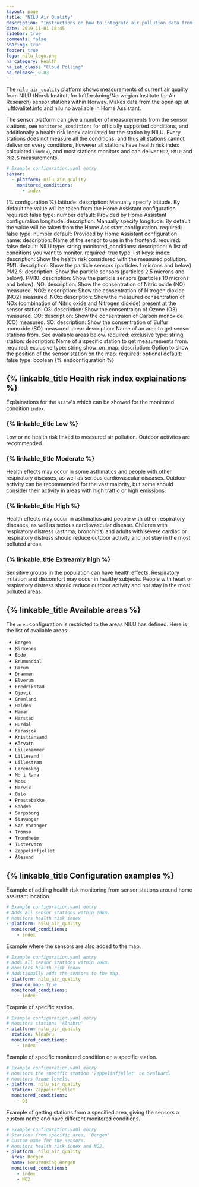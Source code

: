 ```yaml
---
layout: page
title: "NILU Air Quality"
description: "Instructions on how to integrate air pollution data from NILU within Home Assistant."
date: 2019-11-01 18:45
sidebar: true
comments: false
sharing: true
footer: true
logo: nilu_logo.png
ha_category: Health
ha_iot_class: "Cloud Polling"
ha_release: 0.83
---
```


The `nilu_air_quality` platform shows measurements of current air quality from NILU (Norsk Institutt for luftforskning/Norwegian Institute for Air Research) sensor stations within Norway. Makes data from the open api at luftkvalitet.info and nilu.no available in Home Assistant.

The sensor platform can give a number of measurements from the sensor stations, see `monitored_conditions` for officially supported conditions, and additionally a health risk index calculated for the station by NILU. Every stations does not measure all the conditions, and thus all stations cannot deliver on every conditions, however all stations have health risk index calculated (`index`), and most stations monitors and can deliver `NO2`, `PM10` and `PM2.5` measurements. 

```yaml
# Example configuration.yaml entry
sensor:
  - platform: nilu_air_quality
    monitored_conditions:
      - index
```

{% configuration %}
  latitude:
    description: Manually specify latitude. By default the value will be taken from the Home Assistant configuration.
    required: false
    type: number
    default: Provided by Home Assistant configuration
  longitude:
    description: Manually specify longitude. By default the value will be taken from the Home Assistant configuration.
    required: false
    type: number
    default: Provided by Home Assistant configuration
  name:
    description: Name of the sensor to use in the frontend.
    required: false
    default: NILU
    type: string
  monitored_conditions:
    description: A list of conditions you want to monitor.
    required: true
    type: list
    keys:
      index:
        description: Show the health risk considered with the measured pollution. 
      PM1:
        description: Show the particle sensors (particles 1 microns and below).
      PM2.5:
        description: Show the particle sensors (particles 2.5 microns and below).
      PM10:
        description: Show the particle sensors (particles 10 microns and below).
      NO:
        description: Show the consentration of Nitric oxide (NO) measured.
      NO2:
        description: Show the consentration of Nitrogen dioxide (NO2) measured. 
      NOx:
        description: Show the measured consentration of NOx (combination of Nitric oxide and Nitrogen dioxide) present at the sensor station.
      O3:
        description: Show the consentraion of Ozone (O3) measured.
      CO:
        description: Show the consentraion of Carbon monoxide (CO) measured.
      SO:
        description: Show the consentration of Sulfur monoxide (SO) measured.
  area:
    description: Name of an area to get sensor stations from. See available areas below.
    required: exclusive
    type: string
  station: 
    description: Name of a specific station to get measurements from.
    required: exclusive
    type: string
  show_on_map:
    description: Option to show the position of the sensor station on the map.
    required: optional
    default: false
    type: boolean
{% endconfiguration %}


## {% linkable_title Health risk index explainations %}
Explainations for the `state`'s which can be showed for the monitored condition `index`. 

### {% linkable_title Low  %}
Low or no health risk linked to measured air pollution. Outdoor activites are recommended. 

### {% linkable_title Moderate %}
Health effects may occur in some asthmatics and people with other respiratory diseases, as well as serious cardiovascular diseases. Outdoor activity can be recommended for the vast majority, but some should consider their activity in areas with high traffic or high emissions.

### {% linkable_title High %}
Health effects may occur in asthmatics and people with other respiratory diseases, as well as serious cardiovascular disease. Children with respiratory distress (asthma, bronchitis) and adults with severe cardiac or respiratory distress should reduce outdoor activity and not stay in the most polluted areas.

### {% linkable_title Extreamly high %}
Sensitive groups in the population can have health effects. Respiratory irritation and discomfort may occur in healthy subjects. People with heart or respiratory distress should reduce outdoor activity and not stay in the most polluted areas. 

## {% linkable_title Available areas %}
The `area` configuration is restricted to the areas NILU has defined. Here is the list of available areas:
- `Bergen`
- `Birkenes`
- `Bodø`
- `Brumunddal`
- `Bærum`
- `Drammen`
- `Elverum`
- `Fredrikstad`
- `Gjøvik`
- `Grenland`
- `Halden`
- `Hamar`
- `Harstad`
- `Hurdal`
- `Karasjok`
- `Kristiansand`
- `Kårvatn`
- `Lillehammer`
- `Lillesand`
- `Lillestrøm`
- `Lørenskog`
- `Mo i Rana`
- `Moss`
- `Narvik`
- `Oslo`
- `Prestebakke`
- `Sandve`
- `Sarpsborg`
- `Stavanger`
- `Sør-Varanger`
- `Tromsø`
- `Trondheim`
- `Tustervatn`
- `Zeppelinfjellet`
- `Ålesund`

## {% linkable_title Configuration examples %}

Example of adding health risk monitoring from sensor stations around home assistant location.

```yaml
# Example configuration.yaml entry
# Adds all sensor stations within 20km.
# Monitors health risk index
- platform: nilu_air_quality
  monitored_conditions:
    - index
```

Example where the sensors are also added to the map.

```yaml
# Example configuration.yaml entry
# Adds all sensor stations within 20km.
# Monitors health risk index
# Additionally adds the sensors to the map.
- platform: nilu_air_quality
  show_on_map: True
  monitored_conditions:
    - index
```

Exapmle of specific station.

```yaml
# Example configuration.yaml entry
# Monitors stations 'Alnabru'
- platform: nilu_air_quality
  station: Alnabru
  monitored_conditions:
    - index
```

Example of specific monitored condition on a specific station.

```yaml
# Example configuration.yaml entry
# Monitors the specific station 'Zeppelinfjellet' on Svalbard.
# Monitors Ozone levels.
- platform: nilu_air_quality
  station: Zeppelinfjellet
  monitored_conditions:
    - O3
```

Example of getting stations from a specified area, giving the sensors a custom name and have different monitored conditions.

```yaml
# Example configuration.yaml entry
# Stations from specific area, 'Bergen'
# Custom name for the sensors. 
# Monitors health risk index and NO2.
- platform: nilu_air_quality
  area: Bergen
  name: Forurensing Bergen
  monitored_conditions:
    - index
    - NO2
```